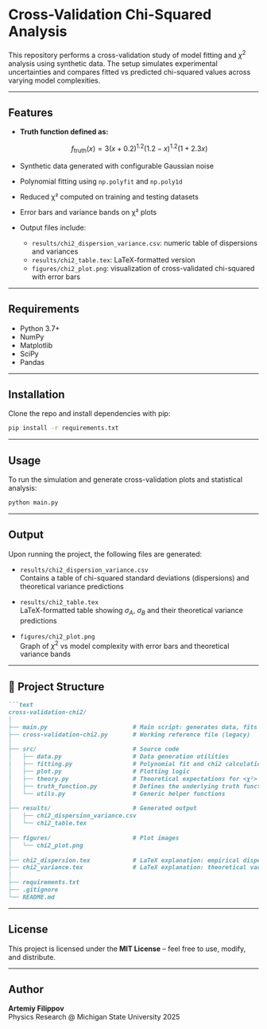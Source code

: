 # Cross-Validation Chi-Squared Analysis

This repository performs a cross-validation study of model fitting and $\chi^2$ analysis using synthetic data. The setup simulates experimental uncertainties and compares fitted vs predicted chi-squared values across varying model complexities.

---

## Features

- **Truth function defined as:**

  $$f_{\text{truth}}(x) = 3(x + 0.2)^{1.2}(1.2 - x)^{1.2}(1 + 2.3x)$$

- Synthetic data generated with configurable Gaussian noise  
- Polynomial fitting using `np.polyfit` and `np.poly1d`  
- Reduced χ² computed on training and testing datasets  
- Error bars and variance bands on χ² plots  
- Output files include:
  - `results/chi2_dispersion_variance.csv`: numeric table of dispersions and variances  
  - `results/chi2_table.tex`: LaTeX-formatted version  
  - `figures/chi2_plot.png`: visualization of cross-validated chi-squared with error bars  

---

## Requirements

- Python 3.7+
- NumPy
- Matplotlib
- SciPy
- Pandas

---

## Installation

Clone the repo and install dependencies with pip:

```bash
pip install -r requirements.txt
```

---

## Usage

To run the simulation and generate cross-validation plots and statistical analysis:

```bash
python main.py
```

---

## Output

Upon running the project, the following files are generated:

- `results/chi2_dispersion_variance.csv`  
  Contains a table of chi-squared standard deviations (dispersions) and theoretical variance predictions

- `results/chi2_table.tex`  
  LaTeX-formatted table showing $\sigma_A$, $\sigma_B$ and their theoretical variance predictions

- `figures/chi2_plot.png`  
  Graph of $\chi^2$ vs model complexity with error bars and theoretical variance bands

---

## 📁 Project Structure

````markdown
```text
cross-validation-chi2/
│
├── main.py                        # Main script: generates data, fits models, plots
├── cross-validation-chi2.py       # Working reference file (legacy)
│
├── src/                           # Source code
│   ├── data.py                    # Data generation utilities
│   ├── fitting.py                 # Polynomial fit and chi2 calculation
│   ├── plot.py                    # Plotting logic
│   ├── theory.py                  # Theoretical expectations for <χ²> and Var(χ²)
│   ├── truth_function.py          # Defines the underlying truth function
│   └── utils.py                   # Generic helper functions
│
├── results/                       # Generated output
│   ├── chi2_dispersion_variance.csv
│   └── chi2_table.tex
│
├── figures/                       # Plot images
│   └── chi2_plot.png
│
├── chi2_dispersion.tex            # LaTeX explanation: empirical dispersion
├── chi2_variance.tex              # LaTeX explanation: theoretical variance
│
├── requirements.txt
├── .gitignore
└── README.md
````

---

## License

This project is licensed under the **MIT License** – feel free to use, modify, and distribute.

---

## Author

**Artemiy Filippov**  
Physics Research @ Michigan State University 2025
